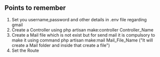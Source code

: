 ## Points to remember
1. Set you username,password and other details in .env file regarding gmail
2. Create a Controller using php artisan make:controller Controller_Name
3. Create a Mail file which is not exist but for send mail it is compulsory to make it using command php artisan make:mail Mail_File_Name ("It will create a Mail folder and inside that create a file")
4. Set the Route
